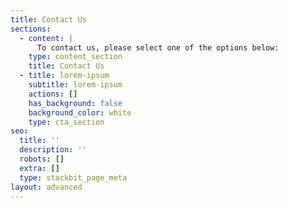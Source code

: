 ```yaml
---
title: Contact Us
sections:
  - content: |
      To contact us, please select one of the options below:
    type: content_section
    title: Contact Us
  - title: lorem-ipsum
    subtitle: lorem-ipsum
    actions: []
    has_background: false
    background_color: white
    type: cta_section
seo:
  title: ''
  description: ''
  robots: []
  extra: []
  type: stackbit_page_meta
layout: advanced
---
```

